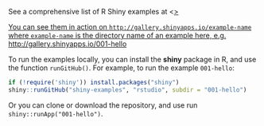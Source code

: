 See a comprehensive list of R Shiny examples at <<a href="https://github.com/rstudio/shiny-examples/" target="_blank">>

You can see them in action on `http://gallery.shinyapps.io/example-name` where `example-name` is the directory
name of an example here, e.g. http://gallery.shinyapps.io/001-hello

To run the examples locally, you can install the **shiny** package in R, and
use the function `runGitHub()`. For example, to run the example `001-hello`:

```R
if (!require('shiny')) install.packages("shiny")
shiny::runGitHub("shiny-examples", "rstudio", subdir = "001-hello")
```

Or you can clone or download the repository, and use run
`shiny::runApp("001-hello")`.

